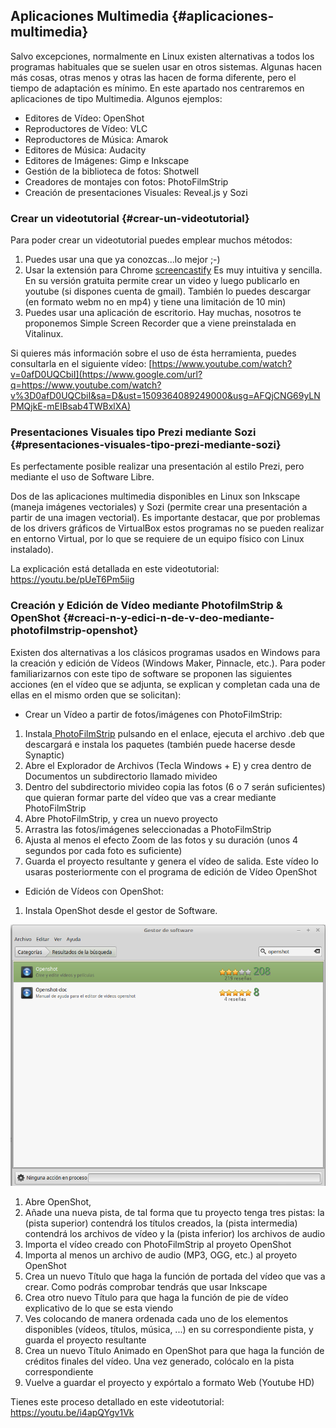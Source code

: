 ## Aplicaciones Multimedia {#aplicaciones-multimedia}

Salvo excepciones, normalmente en Linux existen alternativas a todos los programas habituales que se suelen usar en otros sistemas. Algunas hacen más cosas, otras menos y otras las hacen de forma diferente, pero el tiempo de adaptación es mínimo. En este apartado nos centraremos en aplicaciones de tipo Multimedia. Algunos ejemplos:

*   Editores de Vídeo: OpenShot
*   Reproductores de Vídeo: VLC
*   Reproductores de Música: Amarok
*   Editores de Música: Audacity
*   Editores de Imágenes: Gimp e Inkscape
*   Gestión de la biblioteca de fotos: Shotwell
*   Creadores de montajes con fotos: PhotoFilmStrip
*   Creación de presentaciones Visuales: Reveal.js y Sozi

### Crear un videotutorial {#crear-un-videotutorial}

Para poder crear un videotutorial puedes emplear muchos métodos:

1.  Puedes usar una que ya conozcas...lo mejor ;-)
2.  Usar la extensión para Chrome [screencastify](https://www.google.com/url?q=https://chrome.google.com/webstore/detail/screencastify-screen-vide/mmeijimgabbpbgpdklnllpncmdofkcpn&sa=D&ust=1509364089249000&usg=AFQjCNE-1SCPwYULFEMcMxUxd6cLJ2mhJg) Es muy intuitiva y sencilla. En su versión gratuita permite crear un video y luego publicarlo en youtube (si dispones cuenta de gmail). También lo puedes descargar (en formato webm no en mp4) y tiene una limitación de 10 min)
3.  Puedes usar una aplicación de escritorio. Hay muchas, nosotros te proponemos Simple Screen Recorder que a viene preinstalada en Vitalinux.

Si quieres más información sobre el uso de ésta herramienta, puedes consultarla en el siguiente vídeo: [https://www.youtube.com/watch?v=0afD0UQCbiI](https://www.google.com/url?q=https://www.youtube.com/watch?v%3D0afD0UQCbiI&sa=D&ust=1509364089249000&usg=AFQjCNG69yLNPMQjkE-mEIBsab4TWBxlXA)

### Presentaciones Visuales tipo Prezi mediante Sozi {#presentaciones-visuales-tipo-prezi-mediante-sozi}

Es perfectamente posible realizar una presentación al estilo Prezi, pero mediante el uso de Software Libre.

Dos de las aplicaciones multimedia disponibles en Linux son Inkscape (maneja imágenes vectoriales) y Sozi (permite crear una presentación a partir de una imagen vectorial). Es importante destacar, que por problemas de los drivers gráficos de VirtualBox estos programas no se pueden realizar en entorno Virtual, por lo que se requiere de un equipo físico con Linux instalado).

La explicación está detallada en este videotutorial: https://youtu.be/pUeT6Pm5iig

### Creación y Edición de Vídeo mediante PhotofilmStrip &amp; OpenShot {#creaci-n-y-edici-n-de-v-deo-mediante-photofilmstrip-openshot}

Existen dos alternativas a los clásicos programas usados en Windows para la creación y edición de Vídeos (Windows Maker, Pinnacle, etc.). Para poder familiarizarnos con este tipo de software se proponen las siguientes acciones (en el vídeo que se adjunta, se explican y completan cada una de ellas en el mismo orden que se solicitan):

*   Crear un Vídeo a partir de fotos/imágenes con PhotoFilmStrip:

1.  Instala[ PhotoFilmStrip](https://www.google.com/url?q=https://sourceforge.net/projects/photostoryx/files/photofilmstrip/3.0.2/photofilmstrip_3.0.2-1_all.deb/download&sa=D&ust=1509364089252000&usg=AFQjCNH4l5ZhVjpqM_Au7kOIBDxK7_mTcA) pulsando en el enlace, ejecuta el archivo .deb que descargará e instala los paquetes (también puede hacerse desde Synaptic)
2.  Abre el Explorador de Archivos (Tecla Windows + E) y crea dentro de Documentos un subdirectorio llamado mivideo 
3.  Dentro del subdirectorio mivideo copia las fotos (6 o 7 serán suficientes) que quieran formar parte del vídeo que vas a crear mediante PhotoFilmStrip
4.  Abre PhotoFilmStrip, y crea un nuevo proyecto
5.  Arrastra las fotos/imágenes seleccionadas a PhotoFilmStrip
6.  Ajusta al menos el efecto Zoom de las fotos y su duración (unos 4 segundos por cada foto es suficiente)
7.  Guarda el proyecto resultante y genera el vídeo de salida. Este vídeo lo usaras posteriormente con el programa de edición de Vídeo OpenShot

*   Edición de Vídeos con OpenShot:

1.  Instala OpenShot desde el gestor de Software.

![](/images/image4.png)

1.  Abre OpenShot,
2.  Añade una nueva pista, de tal forma que tu proyecto tenga tres pistas: la (pista superior) contendrá los títulos creados, la (pista intermedia) contendrá los archivos de vídeo y la (pista inferior) los archivos de audio
3.  Importa el vídeo creado con PhotoFilmStrip al proyeto OpenShot
4.  Importa al menos un archivo de audio (MP3, OGG, etc.) al proyeto OpenShot
5.  Crea un nuevo Título que haga la función de portada del vídeo que vas a crear. Como podrás comprobar tendrás que usar Inkscape
6.  Crea otro nuevo Título para que haga la función de pie de vídeo explicativo de lo que se esta viendo
7.  Ves colocando de manera ordenada cada uno de los elementos disponibles (vídeos, títulos, música, ...) en su correspondiente pista, y guarda el proyecto resultante
8.  Crea un nuevo Título Animado en OpenShot para que haga la función de créditos finales del vídeo. Una vez generado, colócalo en la pista correspondiente
9.  Vuelve a guardar el proyecto y expórtalo a formato Web (Youtube HD)

Tienes este proceso detallado en este videotutorial:  https://youtu.be/i4apQYgv1Vk